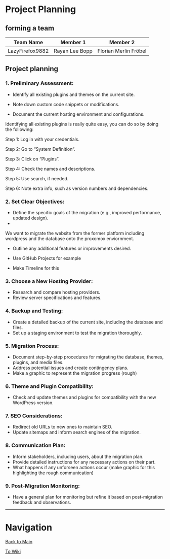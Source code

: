 # Project Planning

## forming a team
| Team Name       | Member 1       | Member 2              |
|-----------------|----------------|-----------------------|
| LazyFirefox9882 | Rayan Lee Bopp | Florian Merlin Fröbel |

## Project planning

### 1. Preliminary Assessment:
- Identify all existing plugins and themes on the current site.
  
- Note down custom code snippets or modifications.
  
- Document the current hosting environment and configurations.

Identifying all existing plugins is really quite easy, you can do so by doing the following:

Step 1: Log in with your credentials.

Step 2: Go to “System Definition”.

Step 3: Click on “Plugins”.

Step 4: Check the names and descriptions.

Step 5: Use search, if needed.

Step 6: Note extra info, such as version numbers and dependencies.

### 2. Set Clear Objectives:
- Define the specific goals of the migration (e.g., improved performance, updated design).
- 
We want to migrate the website from the former platform including wordpress and the database onto the proxomox enviornment.

- Outline any additional features or improvements desired.
  
- Use GitHub Projects for example
  
- Make Timeline for this

### 3. Choose a New Hosting Provider:
- Research and compare hosting providers.
- Review server specifications and features.

### 4. Backup and Testing:
- Create a detailed backup of the current site, including the database and files.
- Set up a staging environment to test the migration thoroughly.

### 5. Migration Process:
- Document step-by-step procedures for migrating the database, themes, plugins, and media files.
- Address potential issues and create contingency plans.
- Make a graphic to represent the migration progress (rough)

### 6. Theme and Plugin Compatibility:
- Check and update themes and plugins for compatibility with the new WordPress version.

### 7. SEO Considerations:
- Redirect old URLs to new ones to maintain SEO.
- Update sitemaps and inform search engines of the migration.

### 8. Communication Plan:
- Inform stakeholders, including users, about the migration plan.
- Provide detailed instructions for any necessary actions on their part.
- What happens if any unforseen actions occur (make graphic for this highlighting the rough communication)

### 9. Post-Migration Monitoring:
- Have a general plan for monitoring but refine it based on post-migration feedback and observations.

---

# Navigation

[Back to Main](../README.md)

[To Wiki](https://github.com/Campus-Castolo/m158/wiki/)
